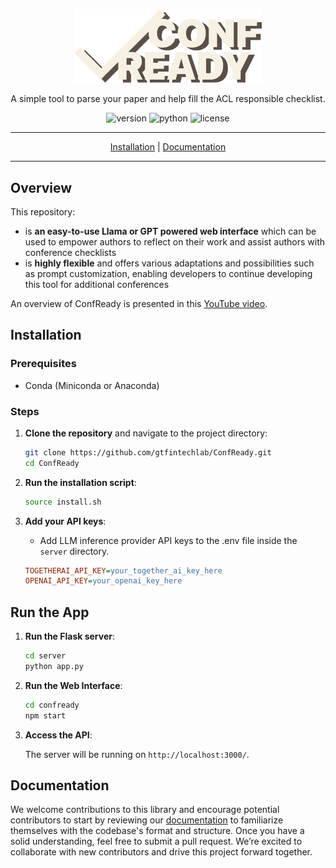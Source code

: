 <p align="center">
  <img src="confready/public/confready.png" alt="ConfReady's Logo" width="300"/>
</p>

<p align="center">A simple tool to parse your paper and help fill the ACL responsible checklist.</p>
<p align="center">
<img alt="version" src="https://img.shields.io/badge/version-0.2.0-green">
<img alt="python" src="https://img.shields.io/badge/python-3.11-blue">
<img alt="license" src="https://img.shields.io/badge/license-AGPL%20v3-blue">
</p>
<div align="center">
<hr>

[Installation](#installation) | [Documentation](https://confready-docs.vercel.app/docs/introduction)

<hr>
</div>

## Overview

This repository:

- is **an easy-to-use Llama or GPT powered web interface** which can be used to empower authors to reflect on their work and assist authors with conference checklists
- is **highly flexible** and offers various adaptations and possibilities such as prompt customization, enabling developers to continue developing this tool for additional conferences

An overview of ConfReady is presented in this [YouTube video](https://youtu.be/ZLtdtoR75GU?si=WWv7Z4L6c4zoDaPf).

## Installation

### Prerequisites

- Conda (Miniconda or Anaconda)

### Steps

1. **Clone the repository** and navigate to the project directory:

    ```bash
    git clone https://github.com/gtfintechlab/ConfReady.git
    cd ConfReady
    ```

2. **Run the installation script**:

    ```bash
   source install.sh
    ```

3. **Add your API keys**:

    - Add LLM inference provider API keys to the .env file inside the `server` directory.

    ```ini
    TOGETHERAI_API_KEY=your_together_ai_key_here
    OPENAI_API_KEY=your_openai_key_here
    ```

## Run the App
1. **Run the Flask server**:

    ```bash
    cd server
    python app.py
    ```

2. **Run the Web Interface**:

    ```bash
    cd confready
    npm start
    ```

3. **Access the API**:

    The server will be running on `http://localhost:3000/`.
   
## Documentation

We welcome contributions to this library and encourage potential contributors to start by reviewing our [documentation](https://confready-docs.vercel.app/docs/introduction) to familiarize themselves with the codebase's format and structure. Once you have a solid understanding, feel free to submit a pull request. We’re excited to collaborate with new contributors and drive this project forward together.
